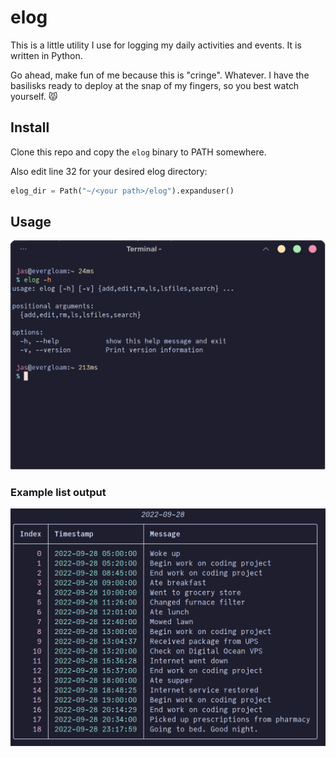 # elog

This is a little utility I use for logging my daily activities and events. It is written in Python.

Go ahead, make fun of me because this is "cringe". Whatever. I have the basilisks ready to deploy at the snap of my fingers, so you best watch yourself. 😾

## Install
Clone this repo and copy the `elog` binary to PATH somewhere. 

Also edit line 32 for your desired elog directory:

```python
elog_dir = Path("~/<your path>/elog").expanduser()
```

## Usage
![usage_screenshot.png](/usage_screenshot.png)


### Example list output
![screenshot.png](/screenshot.png)

